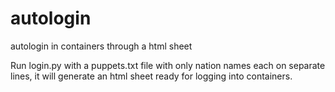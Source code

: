 # autologin
autologin in containers through a html sheet

Run login.py with a puppets.txt file with only nation names each on separate lines, it will generate an html sheet ready for logging into containers.
